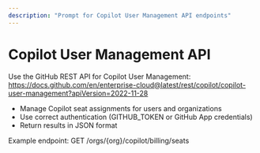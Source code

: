 ```yaml
---
description: "Prompt for Copilot User Management API endpoints"
---
```


# Copilot User Management API

Use the GitHub REST API for Copilot User Management:
https://docs.github.com/en/enterprise-cloud@latest/rest/copilot/copilot-user-management?apiVersion=2022-11-28

- Manage Copilot seat assignments for users and organizations
- Use correct authentication (GITHUB_TOKEN or GitHub App credentials)
- Return results in JSON format

Example endpoint:
GET /orgs/{org}/copilot/billing/seats
